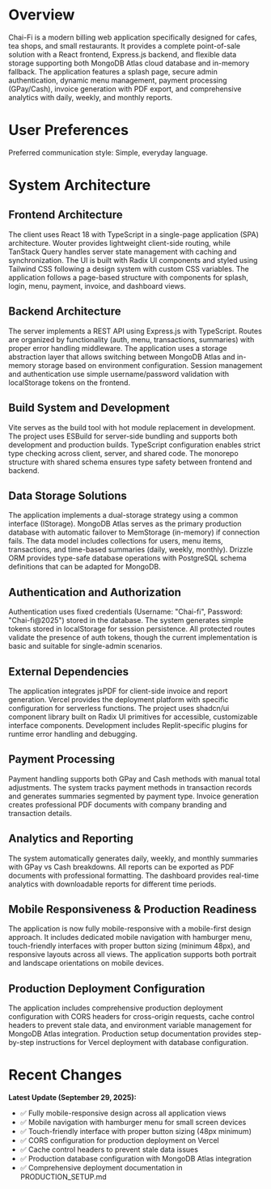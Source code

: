 # Overview

Chai-Fi is a modern billing web application specifically designed for cafes, tea shops, and small restaurants. It provides a complete point-of-sale solution with a React frontend, Express.js backend, and flexible data storage supporting both MongoDB Atlas cloud database and in-memory fallback. The application features a splash page, secure admin authentication, dynamic menu management, payment processing (GPay/Cash), invoice generation with PDF export, and comprehensive analytics with daily, weekly, and monthly reports.

# User Preferences

Preferred communication style: Simple, everyday language.

# System Architecture

## Frontend Architecture
The client uses React 18 with TypeScript in a single-page application (SPA) architecture. Wouter provides lightweight client-side routing, while TanStack Query handles server state management with caching and synchronization. The UI is built with Radix UI components and styled using Tailwind CSS following a design system with custom CSS variables. The application follows a page-based structure with components for splash, login, menu, payment, invoice, and dashboard views.

## Backend Architecture
The server implements a REST API using Express.js with TypeScript. Routes are organized by functionality (auth, menu, transactions, summaries) with proper error handling middleware. The application uses a storage abstraction layer that allows switching between MongoDB Atlas and in-memory storage based on environment configuration. Session management and authentication use simple username/password validation with localStorage tokens on the frontend.

## Build System and Development
Vite serves as the build tool with hot module replacement in development. The project uses ESBuild for server-side bundling and supports both development and production builds. TypeScript configuration enables strict type checking across client, server, and shared code. The monorepo structure with shared schema ensures type safety between frontend and backend.

## Data Storage Solutions
The application implements a dual-storage strategy using a common interface (IStorage). MongoDB Atlas serves as the primary production database with automatic failover to MemStorage (in-memory) if connection fails. The data model includes collections for users, menu items, transactions, and time-based summaries (daily, weekly, monthly). Drizzle ORM provides type-safe database operations with PostgreSQL schema definitions that can be adapted for MongoDB.

## Authentication and Authorization
Authentication uses fixed credentials (Username: "Chai-fi", Password: "Chai-fi@2025") stored in the database. The system generates simple tokens stored in localStorage for session persistence. All protected routes validate the presence of auth tokens, though the current implementation is basic and suitable for single-admin scenarios.

## External Dependencies
The application integrates jsPDF for client-side invoice and report generation. Vercel provides the deployment platform with specific configuration for serverless functions. The project uses shadcn/ui component library built on Radix UI primitives for accessible, customizable interface components. Development includes Replit-specific plugins for runtime error handling and debugging.

## Payment Processing
Payment handling supports both GPay and Cash methods with manual total adjustments. The system tracks payment methods in transaction records and generates summaries segmented by payment type. Invoice generation creates professional PDF documents with company branding and transaction details.

## Analytics and Reporting
The system automatically generates daily, weekly, and monthly summaries with GPay vs Cash breakdowns. All reports can be exported as PDF documents with professional formatting. The dashboard provides real-time analytics with downloadable reports for different time periods.

## Mobile Responsiveness & Production Readiness
The application is now fully mobile-responsive with a mobile-first design approach. It includes dedicated mobile navigation with hamburger menu, touch-friendly interfaces with proper button sizing (minimum 48px), and responsive layouts across all views. The application supports both portrait and landscape orientations on mobile devices.

## Production Deployment Configuration
The application includes comprehensive production deployment configuration with CORS headers for cross-origin requests, cache control headers to prevent stale data, and environment variable management for MongoDB Atlas integration. Production setup documentation provides step-by-step instructions for Vercel deployment with database configuration.

# Recent Changes

**Latest Update (September 29, 2025):**
- ✅ Fully mobile-responsive design across all application views
- ✅ Mobile navigation with hamburger menu for small screen devices  
- ✅ Touch-friendly interface with proper button sizing (48px minimum)
- ✅ CORS configuration for production deployment on Vercel
- ✅ Cache control headers to prevent stale data issues
- ✅ Production database configuration with MongoDB Atlas integration
- ✅ Comprehensive deployment documentation in PRODUCTION_SETUP.md